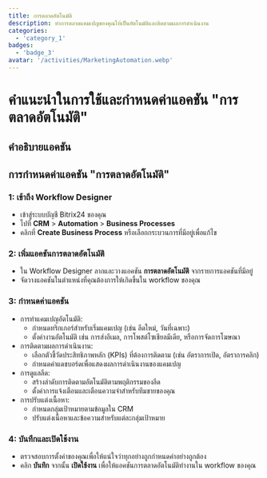 ```yaml
---
title: การตลาดอัตโนมัติ
description: ทำการตลาดแคมเปญของคุณให้เป็นอัตโนมัติและติดตามผลการดำเนินงาน
categories: 
  - 'category_1'
badges: 
  - 'badge_3'
avatar: '/activities/MarketingAutomation.webp'
---
```

# คำแนะนำในการใช้และกำหนดค่าแอคชัน "การตลาดอัตโนมัติ"

## คำอธิบายแอคชัน

## **การกำหนดค่าแอคชัน "การตลาดอัตโนมัติ"**

### 1: เข้าถึง Workflow Designer
- เข้าสู่ระบบบัญชี Bitrix24 ของคุณ
- ไปที่ **CRM** > **Automation** > **Business Processes**
- คลิกที่ **Create Business Process** หรือเลือกกระบวนการที่มีอยู่เพื่อแก้ไข

### 2: เพิ่มแอคชันการตลาดอัตโนมัติ
- ใน Workflow Designer ลากและวางแอคชัน **การตลาดอัตโนมัติ** จากรายการแอคชันที่มีอยู่
- จัดวางแอคชันในตำแหน่งที่คุณต้องการให้เกิดขึ้นใน workflow ของคุณ

### 3: กำหนดค่าแอคชัน
- การทำแคมเปญอัตโนมัติ:
  - กำหนดทริกเกอร์สำหรับเริ่มแคมเปญ (เช่น ลีดใหม่, วันที่เฉพาะ)
  - ตั้งค่างานอัตโนมัติ เช่น การส่งอีเมล, การโพสต์โซเชียลมีเดีย, หรือการจัดการโฆษณา
- การติดตามผลการดำเนินงาน:
  - เลือกตัวชี้วัดประสิทธิภาพหลัก (KPIs) ที่ต้องการติดตาม (เช่น อัตราการเปิด, อัตราการคลิก)
  - กำหนดค่าแดชบอร์ดเพื่อแสดงผลการดำเนินงานของแคมเปญ
- การดูแลลีด:
  - สร้างลำดับการติดตามอัตโนมัติตามพฤติกรรมของลีด
  - ตั้งค่าการแจ้งเตือนและเตือนความจำสำหรับทีมขายของคุณ
- การปรับแต่งเนื้อหา:
  - กำหนดกลุ่มเป้าหมายตามข้อมูลใน CRM
  - ปรับแต่งเนื้อหาและข้อความสำหรับแต่ละกลุ่มเป้าหมาย

### 4: บันทึกและเปิดใช้งาน
- ตรวจสอบการตั้งค่าของคุณเพื่อให้แน่ใจว่าทุกอย่างถูกกำหนดค่าอย่างถูกต้อง
- คลิก **บันทึก** จากนั้น **เปิดใช้งาน** เพื่อให้แอคชันการตลาดอัตโนมัติทำงานใน workflow ของคุณ